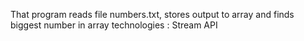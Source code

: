 That program reads file numbers.txt, stores output to array and finds 
biggest number in array
technologies : Stream API
